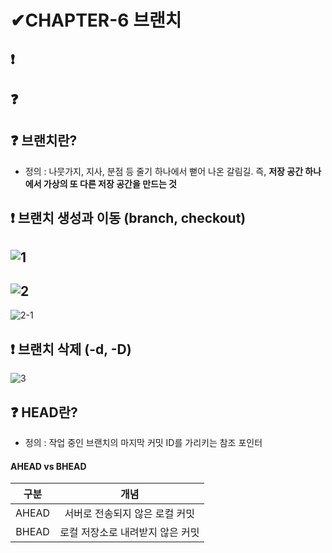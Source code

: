 # ✔CHAPTER-6 브랜치
## ❗
## ❓ 
## ❓ 브랜치란?
- 정의 : 나뭇가지, 지사, 분점 등 줄기 하나에서 뻗어 나온 갈림길. 즉, **저장 공간 하나에서 가상의 또 다른 저장 공간을 만드는 것**

## ❗ 브랜치 생성과 이동 (branch, checkout)
![1](https://user-images.githubusercontent.com/105197546/205818853-dfd0a5a8-dace-4bd4-adbe-91941acdb91a.png)
-------------------------------------------------------------------------
![2](https://user-images.githubusercontent.com/105197546/205820369-52bdc5bb-a2ff-4e8e-93b4-cf29e78ff7a9.png)
----------------------------------------------------------------------------
![2-1](https://user-images.githubusercontent.com/105197546/205822798-af432bca-69e9-478e-94df-74062d0c687d.png)

## ❗ 브랜치 삭제 (-d, -D)
![3](https://user-images.githubusercontent.com/105197546/205823235-fd11449a-7ba6-40d4-aa1c-f45be0908e8b.png)

## ❓ HEAD란?
- 정의 : 작업 중인 브랜치의 마지막 커밋 ID를 가리키는 참조 포인터  

#### AHEAD vs BHEAD
|구분|개념|
|:--:|:--:|
|AHEAD|서버로 전송되지 않은 로컬 커밋|
|BHEAD|로컬 저장소로 내려받지 않은 커밋|

